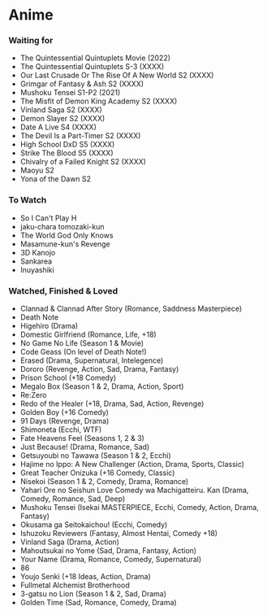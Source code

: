 # Anime

### Waiting for
  + The Quintessential Quintuplets Movie (2022)
  + The Quintessential Quintuplets S-3 (XXXX)
  + Our Last Crusade Or The Rise Of A New World S2 (XXXX)
  + Grimgar of Fantasy & Ash S2 (XXXX)
  + Mushoku Tensei S1-P2 (2021)
  + The Misfit of Demon King Academy S2 (XXXX)
  + Vinland Saga S2 (XXXX)
  + Demon Slayer S2 (XXXX)
  + Date A Live S4 (XXXX)
  + The Devil Is a Part-Timer S2 (XXXX)
  + High School DxD S5 (XXXX)
  + Strike The Blood S5 (XXXX)
  + Chivalry of a Failed Knight S2 (XXXX)
  + Maoyu S2
  + Yona of the Dawn S2


### To Watch
  + So I Can't Play H
  + jaku-chara tomozaki-kun
  + The World God Only Knows
  + Masamune-kun's Revenge
  + 3D Kanojo
  + Sankarea
  + Inuyashiki


### Watched, Finished & Loved
  + Clannad & Clannad After Story (Romance, Saddness Masterpiece)
  + Death Note
  + Higehiro (Drama)
  + Domestic Girlfriend (Romance, Life, +18)
  + No Game No Life (Season 1 & Movie)
  + Code Geass (On level of Death Note!)
  + Erased (Drama, Supernatural, Intelegence)
  + Dororo (Revenge, Action, Sad, Drama, Fantasy)
  + Prison School (+18 Comedy)
  + Megalo Box (Season 1 & 2, Drama, Action, Sport)
  + Re:Zero
  + Redo of the Healer (+18, Drama, Sad, Action, Revenge)
  + Golden Boy (+16 Comedy)
  + 91 Days (Revenge, Drama)
  + Shimoneta (Ecchi, WTF)
  + Fate Heavens Feel (Seasons 1, 2 & 3)
  + Just Because! (Drama, Romance, Sad)
  + Getsuyoubi no Tawawa (Season 1 & 2, Ecchi)
  + Hajime no Ippo: A New Challenger (Action, Drama, Sports, Classic)
  + Great Teacher Onizuka (+16 Comedy, Classic)
  + Nisekoi (Season 1 & 2, Comedy, Drama, Romance)
  + Yahari Ore no Seishun Love Comedy wa Machigatteiru. Kan (Drama, Comedy, Romance, Sad, Deep)
  + Mushoku Tensei (Isekai MASTERPIECE, Ecchi, Comedy, Action, Drama, Fantasy)
  + Okusama ga Seitokaichou! (Ecchi, Comedy)
  + Ishuzoku Reviewers (Fantasy, Almost Hentai, Comedy +18)
  + Vinland Saga (Drama, Action)
  + Mahoutsukai no Yome (Sad, Drama, Fantasy, Action)
  + Your Name (Drama, Romance, Comedy, Supernatural)
  + 86
  + Youjo Senki (+18 Ideas, Action, Drama)
  + Fullmetal Alchemist Brotherhood
  + 3-gatsu no Lion (Season 1 & 2, Sad, Drama)
  + Golden Time (Sad, Romance, Comedy, Drama)
  
